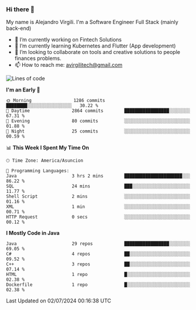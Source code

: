 ### Hi there 👋

My name is Alejandro Virgili. I'm a Software Engineer Full Stack (mainly back-end)


- 🔭 I’m currently working on Fintech Solutions
- 🌱 I’m currently learning Kubernetes and Flutter (App development)
- 👯 I’m looking to collaborate on tools and creative solutions to people finances problems.
- 📫 How to reach me: avirgilitech@gmail.com
  
<!--START_SECTION:waka-->
![Lines of code](https://img.shields.io/badge/From%20Hello%20World%20I%27ve%20Written-493.4%20thousand%20lines%20of%20code-blue)

**I'm an Early 🐤** 

```text
🌞 Morning                1286 commits        ████████░░░░░░░░░░░░░░░░░   30.22 % 
🌆 Daytime                2864 commits        █████████████████░░░░░░░░   67.31 % 
🌃 Evening                80 commits          ░░░░░░░░░░░░░░░░░░░░░░░░░   01.88 % 
🌙 Night                  25 commits          ░░░░░░░░░░░░░░░░░░░░░░░░░   00.59 % 
```


📊 **This Week I Spent My Time On** 

```text
🕑︎ Time Zone: America/Asuncion

💬 Programming Languages: 
Java                     3 hrs 2 mins        ██████████████████████░░░   86.22 % 
SQL                      24 mins             ███░░░░░░░░░░░░░░░░░░░░░░   11.77 % 
Shell Script             2 mins              ░░░░░░░░░░░░░░░░░░░░░░░░░   01.16 % 
XML                      1 min               ░░░░░░░░░░░░░░░░░░░░░░░░░   00.71 % 
HTTP Request             0 secs              ░░░░░░░░░░░░░░░░░░░░░░░░░   00.12 % 
```

**I Mostly Code in Java** 

```text
Java                     29 repos            █████████████████░░░░░░░░   69.05 % 
C#                       4 repos             ██░░░░░░░░░░░░░░░░░░░░░░░   09.52 % 
C++                      3 repos             ██░░░░░░░░░░░░░░░░░░░░░░░   07.14 % 
HTML                     1 repo              █░░░░░░░░░░░░░░░░░░░░░░░░   02.38 % 
Dockerfile               1 repo              █░░░░░░░░░░░░░░░░░░░░░░░░   02.38 % 
```




 Last Updated on 02/07/2024 00:16:38 UTC
<!--END_SECTION:waka-->

